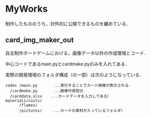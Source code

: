 # MyWorks
制作したもののうち，対外的に公開できるものを纏めている．


## card_img_maker_out

自主制作ボードゲームにおける，画像データ以外の作成環境とコード．

中心コードであるmain.pyとcardmake.pyのみを入れてある．

実際の開発環境のフォルダ構成（の一部）は次のようになっている．

    codes /main.py       ...実行することでカード画像が表示される．
      /cardmake.py       ...画像作成部分．
      /carddata.xlsx    ...カードデータを入力してある）
    materials/costs/
          /flames/
          /pictures/     ...カードの素材が入っているフォルダ）
